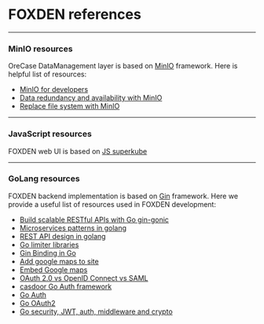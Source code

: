 # FOXDEN references

---


### MinIO resources
OreCase DataManagement layer is based on [MinIO](https://min.io/) framework.
Here is helpful list of resources:
- [MinIO for developers](https://www.youtube.com/watch?v=gY090GEDdu8&list=PLFOIsHSSYIK37B3VtACkNksUw8_puUuAC&pp=iAQB)
- [Data redundancy and availability with MinIO](https://www.youtube.com/watch?v=QniHMNNmbfI)
- [Replace file system with MinIO](https://medium.com/cloud-native-daily/replace-filesystem-with-minio-golang-3148c61f2d28)


---


### JavaScript resources
FOXDEN web UI is based on [JS superkube](https://imperavi.com/superkube/)


---


### GoLang resources
FOXDEN backend implementation is based on [Gin](https://gin-gonic.com/) framework.
Here we provide a useful list of resources used in FOXDEN development:
- [Build scalable RESTful APIs with Go gin-gonic](https://medium.com/@wahyubagus1910/build-scalable-restful-api-with-golang-gin-gonic-framework-43793c730d10)
- [Microservices patterns in golang](https://levelup.gitconnected.com/12-microservices-pattern-i-wish-i-knew-before-the-system-design-interview-5c35919f16a2)
- [REST API design in golang](https://medium.com/@lordmoma/build-a-social-network-in-go-3-architecture-fd99e3647026)
- [Go limiter libraries](https://medium.com/@insanmod/it-was-necessary-to-test-and-compare-libraries-for-rate-limiting-for-golang-b3b80e17f675)
- [Gin Binding in Go](https://blog.logrocket.com/gin-binding-in-go-a-tutorial-with-examples/)
- [Add google maps to site](https://developers.google.com/maps/documentation/javascript/adding-a-google-map#maps_add_map-javascript)
- [Embed Google maps](https://developers.google.com/maps/documentation/embed/embedding-map)
- [OAuth 2.0 vs OpenID Connect vs SAML](https://www.okta.com/identity-101/whats-the-difference-between-oauth-openid-connect-and-saml/)
- [casdoor Go Auth framework](https://github.com/casdoor/casdoor)
- [Go Auth](https://www.jetbrains.com/go/guide/tutorials/authentication-for-go-apps/auth/)
- [Go OAuth2](https://github.com/go-oauth2/oauth2)
- [Go security, JWT, auth, middleware and crypto](https://www.squash.io/golang-security-jwt-authentication-middleware-and-crypto-packages-in-gin/)
